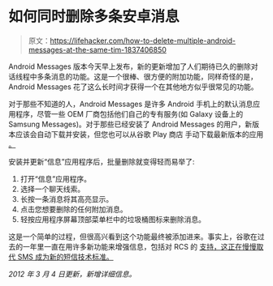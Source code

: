 # 如何同时删除多条安卓消息

> 原文：<https://lifehacker.com/how-to-delete-multiple-android-messages-at-the-same-tim-1837406850>

Android Messages 版本今天早上发布，新的更新增加了人们期待已久的删除对话线程中多条消息的功能。这是一个很棒、很方便的附加功能，同样奇怪的是，Android Messages 花了这么长时间才获得一个在其他地方似乎很常见的功能。



对于那些不知道的人，Android Messages 是许多 Android 手机上的默认消息应用程序，尽管一些 OEM 厂商包括他们自己的专有服务(如 Galaxy 设备上的 Samsung Messages)。对于那些已经安装了 Android Messages 的用户，新版本应该会自动下载并安装，但您也可以从谷歌 Play 商店 手动下载最新版本的应用 [。](https://play.google.com/store/apps/details?id=com.google.android.apps.messaging&hl=en_US)

安装并更新“信息”应用程序后，批量删除就变得轻而易举了:

1.  打开“信息”应用程序。
2.  选择一个聊天线索。
3.  长按一条消息将其高亮显示。
4.  点击您想要删除的任何附加消息。
5.  轻按应用程序屏幕顶部菜单栏中的垃圾桶图标来删除消息。

这是一个简单的过程，但很高兴看到这个功能最终被添加进来。事实上，谷歌在过去的一年里一直在用许多新功能来增强信息，包括对 RCS 的 [支持，这正在慢慢取代 SMS 成为新的短信技术标准。](https://lifehacker.com/whats-rcs-messaging-and-why-should-you-care-1832235783)

*2012 年 3 月 4 日更新，新增详细信息。*